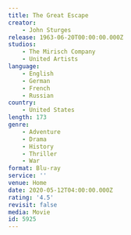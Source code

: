 ```yaml
---
title: The Great Escape
creator:
    - John Sturges
release: 1963-06-20T00:00:00.000Z
studios:
    - The Mirisch Company
    - United Artists
language:
    - English
    - German
    - French
    - Russian
country:
    - United States
length: 173
genre:
    - Adventure
    - Drama
    - History
    - Thriller
    - War
format: Blu-ray
service: ''
venue: Home
date: 2020-05-12T04:00:00.000Z
rating: '4.5'
revisit: false
media: Movie
id: 5925
---
```



